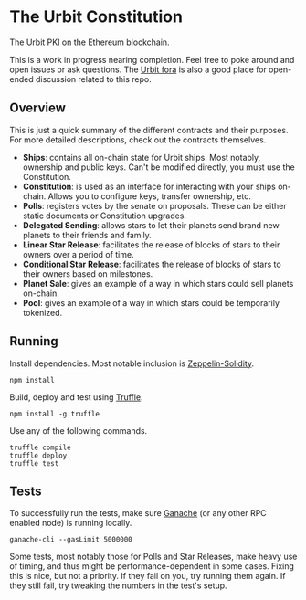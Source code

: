 # The Urbit Constitution

The Urbit PKI on the Ethereum blockchain.  

This is a work in progress nearing completion. Feel free to poke around and open issues or ask questions. The [Urbit fora](https://urbit.org/fora) is also a good place for open-ended discussion related to this repo.

## Overview

This is just a quick summary of the different contracts and their purposes. For more detailed descriptions, check out the contracts themselves.

* **Ships**: contains all on-chain state for Urbit ships. Most notably, ownership and public keys. Can't be modified directly, you must use the Constitution.
* **Constitution**: is used as an interface for interacting with your ships on-chain. Allows you to configure keys, transfer ownership, etc.
* **Polls**: registers votes by the senate on proposals. These can be either static documents or Constitution upgrades.
* **Delegated Sending**: allows stars to let their planets send brand new planets to their friends and family.
* **Linear Star Release**: facilitates the release of blocks of stars to their owners over a period of time.
* **Conditional Star Release**: facilitates the release of blocks of stars to their owners based on milestones.
* **Planet Sale**: gives an example of a way in which stars could sell planets on-chain.
* **Pool**: gives an example of a way in which stars could be temporarily tokenized.

## Running

Install dependencies. Most notable inclusion is [Zeppelin-Solidity](https://openzeppelin.org/).

```
npm install
```

Build, deploy and test using [Truffle](http://truffleframework.com/).

```
npm install -g truffle
```

Use any of the following commands.

```
truffle compile
truffle deploy
truffle test
```

## Tests

To successfully run the tests, make sure [Ganache](https://github.com/trufflesuite/ganache-cli) (or any other RPC enabled node) is running locally.

```
ganache-cli --gasLimit 5000000
```

Some tests, most notably those for Polls and Star Releases, make heavy use of timing, and thus might be performance-dependent in some cases. Fixing this is nice, but not a priority. If they fail on you, try running them again. If they still fail, try tweaking the numbers in the test's setup.
